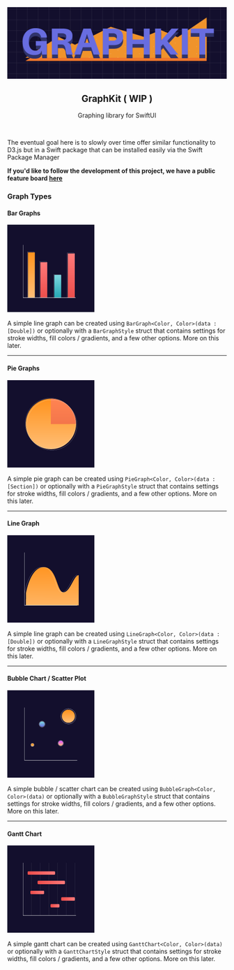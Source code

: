 
<span align='center'>
    <img src="logo.png" alt="logo" />
    <h2>GraphKit ( WIP )</h2>
</span>
<p align='center'>Graphing library for SwiftUI</p>
<br />

The eventual goal here is to slowly over time offer similar functionality to D3.js but in a Swift package that can be installed easily via the Swift Package Manager

**If you'd like to follow the development of this project, we have a public feature board [here](https://trello.com/b/1b60nVkE)**

### Graph Types

#### Bar Graphs
![Bar Graphs](./_readme/assets/Bar_Graph.png)

A simple line graph can be created using `BarGraph<Color, Color>(data : [Double])` or optionally with a `BarGraphStyle` struct that contains settings for stroke widths, fill colors / gradients, and a few other options. More on this later.
****

#### Pie Graphs
![Pie Graphs](./_readme/assets/Pie_Graph.png)

A simple pie graph can be created using `PieGraph<Color, Color>(data : [Section])` or optionally with a `PieGraphStyle` struct that contains settings for stroke widths, fill colors / gradients, and a few other options. More on this later.
****
#### Line Graph
![Line Graphs](./_readme/assets/Line_Graph.png)

A simple line graph can be created using `LineGraph<Color, Color>(data : [Double])` or optionally with a `LineGraphStyle` struct that contains settings for stroke widths, fill colors / gradients, and a few other options. More on this later.

****
#### Bubble Chart / Scatter Plot
![Bubble Chart / Scatter Plot](./_readme/assets/Bubble_Chart.png)

A simple bubble / scatter chart can be created using `BubbleGraph<Color, Color>(data)` or optionally with a `BubbleGraphStyle` struct that contains settings for stroke widths, fill colors / gradients, and a few other options. More on this later.
****
#### Gantt Chart
![Gantt Chart](./_readme/assets/Gantt.png)

A simple gantt chart can be created using `GanttChart<Color, Color>(data)` or optionally with a `GanttChartStyle` struct that contains settings for stroke widths, fill colors / gradients, and a few other options. More on this later.
